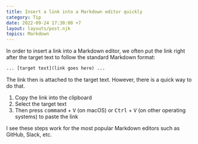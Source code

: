 ```yaml
---
title: Insert a link into a Markdown editor quickly
category: Tip
date: 2022-09-24 17:30:00 +7
layout: layouts/post.njk
topics: Markdown
---
```


In order to insert a link into a Markdown editor, we often put the link right after the target text to follow the standard Markdown format:

```html
... [target text](link goes here) ...
```

The link then is attached to the target text. However, there is a quick way to do that.

1. Copy the link into the clipboard
2. Select the target text
3. Then press <kbd>command</kbd> + <kbd>V</kbd> (on macOS) or <kbd>Ctrl</kbd> + <kbd>V</kbd> (on other operating systems) to paste the link

I see these steps work for the most popular Markdown editors such as GitHub, Slack, etc.
